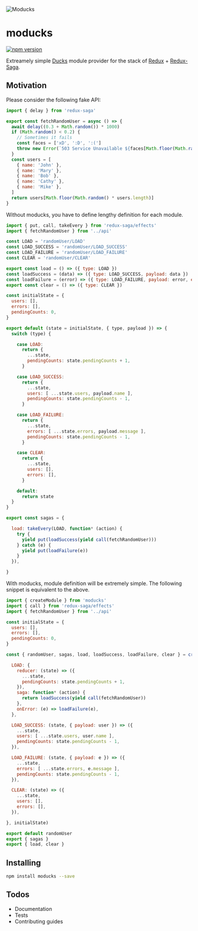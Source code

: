 <img src='https://github.com/moducks/moducks/blob/master/logos/logo.png?raw=true' alt='Moducks'>

# moducks

[![npm version](https://badge.fury.io/js/moducks.svg)](https://badge.fury.io/js/moducks)

Extreamely simple [Ducks] module provider for the stack of [Redux] + [Redux-Saga].

## Motivation

Please consider the following fake API:

```javascript
import { delay } from 'redux-saga'

export const fetchRandomUser = async () => {
  await delay((0.3 + Math.random()) * 1000)
  if (Math.random() < 0.2) {
    // Sometimes it fails
    const faces = ['xD', ':D', ':(']
    throw new Error(`503 Service Unavailable ${faces[Math.floor(Math.random() * faces.length)]}`)
  }
  const users = [
    { name: 'John' },
    { name: 'Mary' },
    { name: 'Bob' },
    { name: 'Cathy' },
    { name: 'Mike' },
  ]
  return users[Math.floor(Math.random() * users.length)]
}
```

Without moducks, you have to define lengthy definition for each module.

```javascript
import { put, call, takeEvery } from 'redux-saga/effects'
import { fetchRandomUser } from '../api'

const LOAD = 'randomUser/LOAD'
const LOAD_SUCCESS = 'randomUser/LOAD_SUCCESS'
const LOAD_FAILURE = 'randomUser/LOAD_FAILURE'
const CLEAR = 'randomUser/CLEAR'

export const load = () => ({ type: LOAD })
const loadSuccess = (data) => ({ type: LOAD_SUCCESS, payload: data })
const loadFailure = (error) => ({ type: LOAD_FAILURE, payload: error, error: true })
export const clear = () => ({ type: CLEAR })

const initialState = {
  users: [],
  errors: [],
  pendingCounts: 0,
}

export default (state = initialState, { type, payload }) => {
  switch (type) {

    case LOAD:
      return {
        ...state,
        pendingCounts: state.pendingCounts + 1,
      }

    case LOAD_SUCCESS:
      return {
        ...state,
        users: [ ...state.users, payload.name ],
        pendingCounts: state.pendingCounts - 1,
      }

    case LOAD_FAILURE:
      return {
        ...state,
        errors: [ ...state.errors, payload.message ],
        pendingCounts: state.pendingCounts - 1,
      }

    case CLEAR:
      return {
        ...state,
        users: [],
        errors: [],
      }

    default:
      return state
  }
}

export const sagas = {

  load: takeEvery(LOAD, function* (action) {
    try {
      yield put(loadSuccess(yield call(fetchRandomUser)))
    } catch (e) {
      yield put(loadFailure(e))
    }
  }),

}
```

With moducks, module definition will be extremely simple. The following snippet is equivalent to the above.

```javascript
import { createModule } from 'moducks'
import { call } from 'redux-saga/effects'
import { fetchRandomUser } from '../api'

const initialState = {
  users: [],
  errors: [],
  pendingCounts: 0,
}

const { randomUser, sagas, load, loadSuccess, loadFailure, clear } = createModule('randomUser', {

  LOAD: {
    reducer: (state) => ({
      ...state,
      pendingCounts: state.pendingCounts + 1,
    }),
    saga: function* (action) {
      return loadSuccess(yield call(fetchRandomUser))
    },
    onError: (e) => loadFailure(e),
  },

  LOAD_SUCCESS: (state, { payload: user }) => ({
    ...state,
    users: [ ...state.users, user.name ],
    pendingCounts: state.pendingCounts - 1,
  }),

  LOAD_FAILURE: (state, { payload: e }) => ({
    ...state,
    errors: [ ...state.errors, e.message ],
    pendingCounts: state.pendingCounts - 1,
  }),

  CLEAR: (state) => ({
    ...state,
    users: [],
    errors: [],
  }),

}, initialState)

export default randomUser
export { sagas }
export { load, clear }
```

## Installing

```Bash
npm install moducks --save
```

## Todos

- Documentation
- Tests
- Contributing guides

[Ducks]: https://github.com/erikras/ducks-modular-redux
[Redux]: https://github.com/reactjs/redux
[Redux-Saga]: https://github.com/redux-saga/redux-saga
